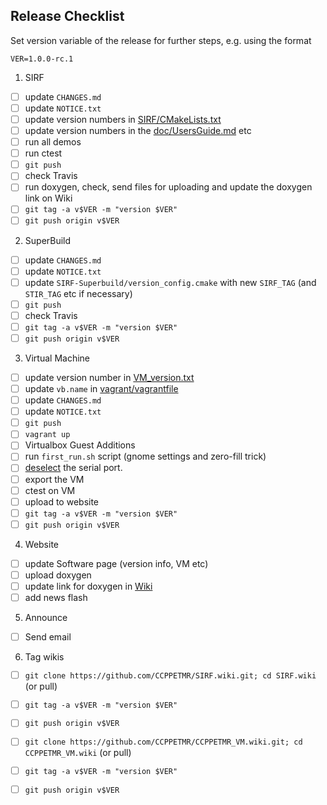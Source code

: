 ## Release Checklist
Set version variable of the release for further steps, e.g. using the format
```
VER=1.0.0-rc.1
```

1. SIRF
 - [ ] update `CHANGES.md`
 - [ ] update `NOTICE.txt`
 - [ ] update version numbers in [SIRF/CMakeLists.txt](https://github.com/CCPPETMR/SIRF/blob/master/CMakeLists.txt)
 - [ ] update version numbers in the [doc/UsersGuide.md](https://github.com/CCPPETMR/SIRF/blob/master/doc/UserGuide.md) etc
 - [ ] run all demos
 - [ ] run ctest
 - [ ] `git push` 
 - [ ] check Travis
 - [ ] run doxygen, check, send files for uploading and update the doxygen link on Wiki
 - [ ] `git tag -a v$VER -m "version $VER"`
 - [ ] `git push origin v$VER`
 
2. SuperBuild
 - [ ] update `CHANGES.md`
 - [ ] update `NOTICE.txt`
 - [ ] update `SIRF-Superbuild/version_config.cmake` with new `SIRF_TAG` (and `STIR_TAG` etc if necessary)
 - [ ] `git push`
 - [ ] check Travis
 - [ ] `git tag -a v$VER -m "version $VER"`
 - [ ] `git push origin v$VER`

3. Virtual Machine

 - [ ] update version number in [VM_version.txt](https://github.com/CCPPETMR/CCPPETMR_VM/blob/master/VM_version.txt)
 - [ ] update `vb.name` in [vagrant/vagrantfile](https://github.com/CCPPETMR/CCPPETMR_VM/blob/master/vagrant/Vagrantfile)
 - [ ] update `CHANGES.md`
 - [ ] update `NOTICE.txt`
 - [ ] `git push`
 - [ ] `vagrant up`
 - [ ] Virtualbox Guest Additions
 - [ ] run `first_run.sh` script (gnome settings and zero-fill trick)
 - [ ] [deselect](https://github.com/CCPPETMR/CCPPETMR_VM/blob/master/vagrant/README.md#notes-about-ubuntu-box-for-version-100) the serial port.
 - [ ] export the VM
 - [ ] ctest on VM
 - [ ] upload to website
 - [ ] `git tag -a v$VER -m "version $VER"`
 - [ ] `git push origin v$VER`

4. Website
 - [ ] update Software page (version info, VM etc)
 - [ ] upload doxygen
 - [ ] update link for doxygen in [Wiki](https://github.com/CCPPETMR/SIRF/wiki/Software-Documentation)
 - [ ] add news flash

5. Announce
 - [ ] Send email

6. Tag wikis
 - [ ] `git clone https://github.com/CCPPETMR/SIRF.wiki.git; cd SIRF.wiki` (or pull)
 - [ ] `git tag -a v$VER -m "version $VER"`
 - [ ] `git push origin v$VER`
 - [ ] `git clone https://github.com/CCPPETMR/CCPPETMR_VM.wiki.git; cd CCPPETMR_VM.wiki` (or pull)
 - [ ] `git tag -a v$VER -m "version $VER"`
 - [ ] `git push origin v$VER`

